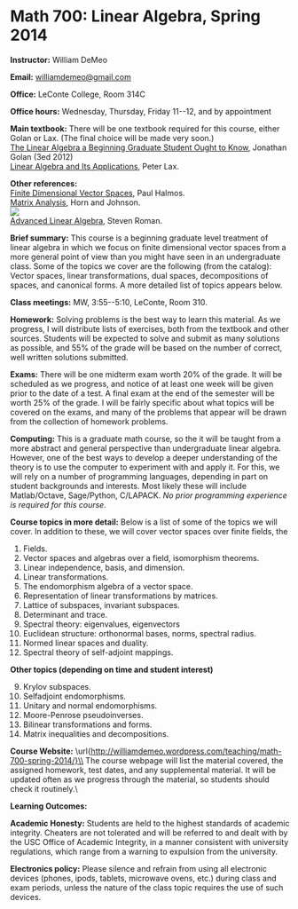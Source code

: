 Math 700: Linear Algebra, Spring 2014
=====================================
**Instructor:** William DeMeo

**Email:** williamdemeo@gmail.com

**Office:** LeConte College, Room 314C

**Office hours:** Wednesday, Thursday, Friday 11--12, and by appointment

**Main textbook:** There will be one textbook required for this course, either Golan or Lax.  (The final choice will be made very soon.)
<br/>
[The Linear Algebra a Beginning Graduate Student Ought to Know](http://click.linksynergy.com/link?id=xEro7OMQWE4&offerid=239662.9789400726352&type=2&murl=http%3A%2F%2Fsearch.barnesandnoble.com%2FLinear-Algebra-a-Beginning-Graduate-Student-Ought-to-Know%2FJonathan-S-Golan%2Fe%2F9789400726352), Jonathan Golan  (3ed 2012)
 <br/>
[Linear Algebra and Its Applications](http://click.linksynergy.com/link?id=xEro7OMQWE4&offerid=239662.9780471751564&type=2&murl=http%3A%2F%2Fsearch.barnesandnoble.com%2FLinear-Algebra-and-Its-Applications%2FPeter-D-Lax%2Fe%2F9780471751564), Peter Lax.

**Other references:**
 <br/>
[Finite Dimensional Vector Spaces](http://click.linksynergy.com/link?id=xEro7OMQWE4&offerid=239662.9781614272816&type=2&murl=http%3A%2F%2Fsearch.barnesandnoble.com%2FFinite-Dimensional-Vector-Spaces%2FPR-Halmos%2Fe%2F9781614272816), Paul Halmos.
 <br/>
[Matrix Analysis](http://click.linksynergy.com/link?id=xEro7OMQWE4&offerid=239662.2580521386329&type=2&murl=http%3A%2F%2Fsearch.barnesandnoble.com%2FMatrix-Analysis%2FRoger-A-Horn%2Fe%2F2580521386329), Horn and Johnson.
<br/>
<a href="http://click.linksynergy.com/link?id=xEro7OMQWE4&offerid=239662.2580521386329&type=2&murl=http%3A%2F%2Fsearch.barnesandnoble.com%2FMatrix-Analysis%2FRoger-A-Horn%2Fe%2F2580521386329"><IMG border=0 src="http://images.barnesandnoble.com/images/19810000/19815414.JPG" ></a><IMG border=0 width=1 height=1 src="http://ad.linksynergy.com/fs-bin/show?id=xEro7OMQWE4&bids=239662.2580521386329&type=2&subid=0" >
<br/>
[Advanced Linear Algebra](http://click.linksynergy.com/link?id=xEro7OMQWE4&offerid=239662.9780387728285&type=2&murl=http%3A%2F%2Fsearch.barnesandnoble.com%2FAdvanced-Linear-Algebra%2FSteven-Roman%2Fe%2F9780387728285), Steven Roman.

**Brief summary:** This course is a beginning graduate level treatment
of linear algebra in which we focus on finite dimensional vector spaces from a
more general point of view than you might have seen in an undergraduate class.  Some of the topics we cover are the following (from the catalog): Vector spaces, linear transformations, dual spaces, decompositions of spaces, and canonical forms.  A more detailed list of topics appears below.

**Class meetings:** MW, 3:55--5:10, LeConte, Room 310.

**Homework:** Solving problems is the best way to learn this material.  As we progress, I will distribute lists of exercises, both from the textbook and other sources.  Students will be expected to solve and submit as many solutions as possible, and 55% of the grade will be based on the number of correct, well written solutions submitted.

**Exams:** There will be one midterm exam worth 20% of the grade.
It will be scheduled as we progress, and notice of at least one week will be
given prior to the date of a test.  A final exam at the end of the semester will
be worth 25% of the grade. I will be fairly specific about what topics
will be covered on the exams, and many of the problems that appear will be drawn
from the collection of homework problems.

**Computing:**
This is a graduate math course, so the it will be taught from a more abstract and general perspective than undergraduate linear algebra.  However, one of the best ways to develop a deeper understanding of the theory is to use the computer to experiment with and apply it. For this, we will rely on a number of programming languages, depending in part on student backgrounds and interests.  Most likely these will include Matlab/Octave, Sage/Python, C/LAPACK. *No prior programming experience is required for this course.*

**Course topics in more detail:** 
Below is a list of some of the topics we will cover.  In addition to these, we will 
cover vector spaces over finite fields, the 

1.  Fields.
2.  Vector spaces and algebras over a field, isomorphism theorems.
5.  Linear independence, basis, and dimension.
6.  Linear transformations.
7.  The endomorphism algebra of a vector space.
8.  Representation of linear transformations by matrices.
8.  Lattice of subspaces, invariant subspaces.
9.  Determinant and trace.
9.  Spectral theory: eigenvalues, eigenvectors
9.  Euclidean structure: orthonormal bases, norms, spectral radius.
9.  Normed linear spaces and duality.
9.  Spectral theory of self-adjoint mappings.

**Other topics (depending on time and student interest)**

9.  Krylov subspaces.
9.  Selfadjoint endomorphisms.
9.  Unitary and normal endomorphisms.
9.  Moore-Penrose pseudoinverses.
9.  Bilinear transformations and forms.
9.  Matrix inequalities and decompositions.


<!--
1.  **Review of Fundamentals:** Linear Space, Isomorphism; Subspace; Linear Dependence; Basis, Dimension; Quotient Space.
2.  **Duality:** Linear Functions; Dual of a Linear Space; Annihilator; Codimension; Quadrature Formula.</li>
3.  **Linear Mappings:** Domain and Target Space; Nullspace and Range; Fundamental Theorem; Underdetermined Linear Systems; Interpolation; Difference Equations; Algebra of Linear Mappings; Dimension of Nullspace and Range; Transposition; Similarity; Projections.
3.  **Matrices:** Rows and Columns, Matrix Multiplication, Transposition, Rank, Gaussian Elimination
3.  **Determinant and Trace:** Ordered Simplices; Signed Volume,  Determinant; Permutation Group; Formula for Determinant; Multiplicative Property; Laplace Expansion; Cramer's Rule; Trace
3.  **Spectral Theory:** Iteration of Linear Maps; Eigenvalues, Eigenvectors; Fibonacci Sequence; Characteristic Polynomial; Trace and Determinant Revisited; Spectral Mapping Theorem; Cayley-Hamilton Theorem; Generalized Eigenvectors; Spectral Theorem; Minimal Polynomial; When Are Two Matrices Similar; Commuting Maps.
1.  **Euclidean Structure:** Scalar Product, Distance; Schwarz Inequality; Orthonormal Basis; Gram-Schmidt; Orthogonal Complement; Orthogonal Projection; Adjoint; Overdetermined Systems; Isometry; The Orthogonal Group; Norm of a Linear Map; Completeness Local Compactness; Complex Euclidean Structure; Spectral Radius; Hilbert-Schmidt Norm; Cross Product.
1.  **Spectral Theory of Self-Adjoint Mappings:** Quadratic Forms; Law of Inertia; Spectral Resolution; Commuting Maps; Anti-Self-Adjoint Maps; Normal Maps; Rayleigh Quotient; Minmax Principle; Norm and Eigenvalues.
1.  **Calculus of Vector- and Matrix-Valued Functions:** Convergence in Norm; Rules of Differentiation, Derivative of det A(t), Matrix Exponential; Simple Eigenvalues; Multiple Eigenvalues; Rellich's Theorem; Avoidance of Crossing.
1.  **Matrix Inequalities:** Positive Self-Adjoint Matrices; Monotone Matrix Functions; Gram Matrices; Schur's Theorem; The Determinant of Positive Matrices; Integral Formula for Determinants; Eigenvalues; Separation of Eigenvalues; Wielandt-Hoffman Theorem; Smallest and Largest Eigenvalue; Matrices with Positive Self-Adjoint Part; Polar Decomposition; Singular Values;  Singular Value Decomposition; 

And a selection of topic from the following, as time permits and depending on students' interests:
+  **Convexity:** Convex Sets; Gauge Function; Hahn-Banach Theorem; Support
Function; Caratheodory's Theorem; Konig-Birkhoff Theorem; Helly's Theorem.
+  **The Duality Theorem:** Farkas-Minkowski Theorem; Duality Theorem;
Economics Interpretation; Minmax Theorem. 
+  **Normed Linear Spaces:** Norm; l<sup>p</sup> Norms; Equivalence of
Norms; Completeness; Local Compactness; Theorem of F. Riesz; Dual Norm; Distance
from Subspace;  Normed Quotient Space;  Complex Normed Spaces; Complex
Hahn-Banach Theorem; Characterization of Euclidean Spaces. 
+  **Linear Mappings Between Normed Linear Spaces:** Norm of a Mapping; Norm
of Transpose; Normed Algebra of Maps; Invertible Maps; Spectral Radius; 
+  **Positive Matrices:** Perron's Theorem; Stochastic Matrices; Frobenius'
Theorem.
+  **How to Calculate the Eigenvalues of Self-Adjoint Matrices:** QR
Factorization; Using the QR Factorization to Solve Systems of Equations; The QR
Algorithm for Finding Eigenvalues;  Householder Reflection for OR Factorization;
Tridiagonal Form;  Analogy of QR Algorithm and Toda Flow;  Moser's Theorem.
-->

**Course Website:**
\url{http://williamdemeo.wordpress.com/teaching/math-700-spring-2014/}\\
The course webpage will list the material covered, the assigned homework, test dates, and any
supplemental material. It will be updated often as we progress through the
material, so students should check it routinely.\\ 

**Learning Outcomes:** 

**Academic Honesty:**  Students are held to the highest standards
of academic integrity.  Cheaters are not tolerated and will be
referred to and dealt with by the USC Office of Academic Integrity, in a  manner
consistent with university regulations, which range from a warning to expulsion
from the university.

**Electronics policy:** Please silence and refrain from using all electronic
devices (phones, ipods, tablets, microwave ovens, etc.) during class and exam
periods, unless the nature of the class topic requires the use of such devices. 

